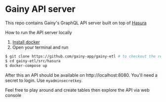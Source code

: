 # Gainy API server

This repo contains Gainy's GraphQL API server built on top of [Hasura](https://hasura.io/)

How to run the API server locally
1. [Install docker](https://docs.docker.com/get-docker/)
2. Open your terminal and run 
```bash
$ git clone https://github.com/gainy-app/gainy-etl # to checkout the repo
$ cd gainy-etl/src/hasura
$ docker-compose up
```

After this an API should be available on http://localhost:8080. You'll need a secret to login. Use `myadminsecretkey`.

Feel free to play around and create tables then explore the API via web console
